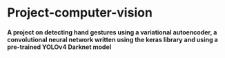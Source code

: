 # Project-computer-vision
#### A project on detecting hand gestures using a variational autoencoder, a convolutional neural network written using the keras library and using a pre-trained YOLOv4 Darknet model
